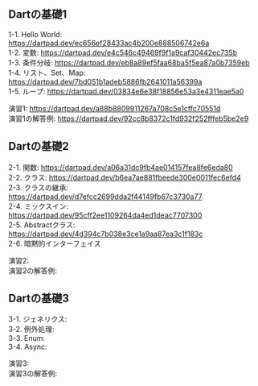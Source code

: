 ## Dartの基礎1
1-1. Hello World: https://dartpad.dev/ec656ef28433ac4b200e888506742e6a  
1-2. 変数: https://dartpad.dev/e4c546c49469f9f1a9caf30442ec735b  
1-3. 条件分岐: https://dartpad.dev/eb8a89ef5faa68ba5f5ea87a0b7359eb  
1-4. リスト、Set、Map: https://dartpad.dev/7bd051b1adeb5886fb2641011a56399a   
1-5. ループ: https://dartpad.dev/03834e6e38f18856e53a3e4311eae5a0  
  
演習1: https://dartpad.dev/a88b8809911267a708c5e1cffc70551d  
演習1の解答例: https://dartpad.dev/92cc8b8372c1fd932f252fffeb5be2e9  
  
## Dartの基礎2
2-1. 関数: https://dartpad.dev/a06a31dc9fb4ae014157fea8fe6eda80   
2-2. クラス: https://dartpad.dev/b6ea7ae881fbeede300e0011fec6efd4  
2-3. クラスの継承: https://dartpad.dev/d7efcc2699dda2f44149fb67c3730a77  
2-4. ミックスイン: https://dartpad.dev/95cff2ee1109264da4ed1deac7707300  
2-5. Abstractクラス: https://dartpad.dev/4d394c7b038e3ce1a9aa87ea3c1f183c  
2-6. 暗黙的インターフェイス  
  
演習2:  
演習2の解答例:  
  
## Dartの基礎3  
3-1. ジェネリクス:  
3-2. 例外処理:  
3-3. Enum:  
3-4. Async:  
  
演習3:  
演習3の解答例:  
